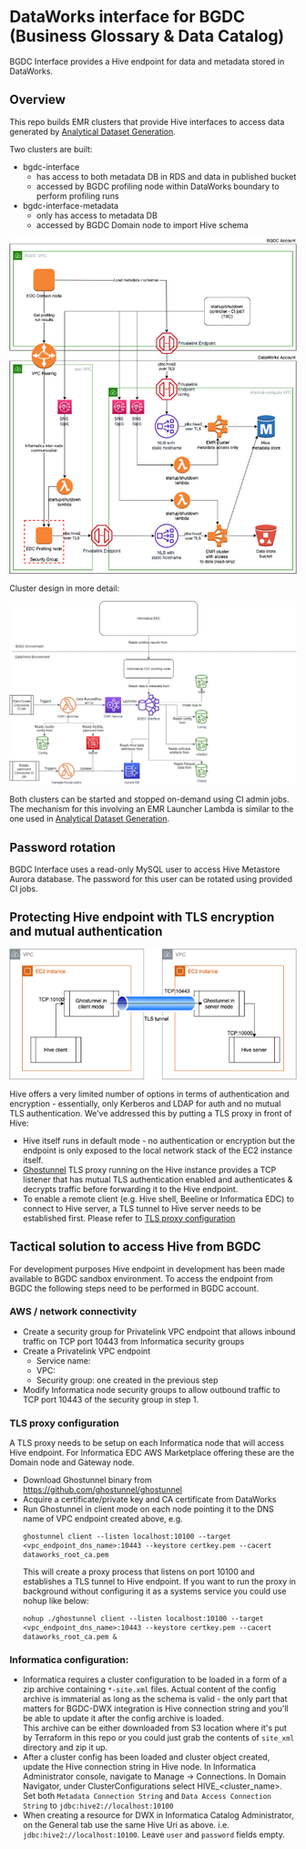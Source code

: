 # DataWorks interface for BGDC (Business Glossary & Data Catalog)

BGDC Interface provides a Hive endpoint for data and metadata stored in DataWorks.

## Overview

This repo builds EMR clusters that provide Hive interfaces to access data generated by [Analytical Dataset Generation](https://github.com/dwp/aws-analytical-dataset-generation).

Two clusters are built:
* bgdc-interface  
  * has access to both metadata DB in RDS and data in published bucket
  * accessed by BGDC profiling node within DataWorks boundary to perform profiling runs  
* bgdc-interface-metadata
  * only has access to metadata DB
  * accessed by BGDC Domain node to import Hive schema 

![Overview](docs/bgdc-dwx-design-v3.png)

Cluster design in more detail:

![Cluster design](docs/overview.png)

Both clusters can be started and stopped on-demand using CI admin jobs. The mechanism for this involving an EMR Launcher Lambda is similar to the one used in [Analytical Dataset Generation](https://github.com/dwp/aws-analytical-dataset-generation).

## Password rotation

BGDC Interface uses a read-only MySQL user to access Hive Metastore Aurora database. The password for this user can be rotated using provided CI jobs.

## Protecting Hive endpoint with TLS encryption and mutual authentication

![TLS proxy diagram](docs/tls-proxy.png)

Hive offers a very limited number of options in terms of authentication and encryption - essentially, only Kerberos and LDAP for auth and no mutual TLS authentication. We've addressed this by putting a TLS proxy in front of Hive:
* Hive itself runs in default mode - no authentication or encryption but the endpoint is only exposed to the local network stack of the EC2 instance itself.
* [Ghostunnel](https://github.com/ghostunnel/ghostunnel) TLS proxy running on the Hive instance provides a TCP listener that has mutual TLS authentication enabled and authenticates & decrypts traffic before forwarding it to the Hive endpoint.
* To enable a remote client (e.g. Hive shell, Beeline or Informatica EDC) to connect to Hive server, a TLS tunnel to Hive server needs to be established first. Please refer to [TLS proxy configuration](#tls-proxy-configuration)


## Tactical solution to access Hive from BGDC

For development purposes Hive endpoint in development has been made available to BGDC sandbox environment. To access the endpoint from BGDC the following steps need to be performed in BGDC account.

### AWS / network connectivity 
* Create a security group for Privatelink VPC endpoint that allows inbound traffic on TCP port 10443 from Informatica security groups
* Create a Privatelink VPC endpoint
  * Service name: <DataWorks Hive Endpoint Services service name>
  * VPC: <name of sandbox VPC>
  * Security group: one created in the previous step
* Modify Informatica node security groups to allow outbound traffic to TCP port 10443 of the security group in step 1.

### <a name="tls-proxy-configuration">TLS proxy configuration</a>
A TLS proxy needs to be setup on each Informatica node that will access Hive endpoint. For Informatica EDC AWS Marketplace offering these are the Domain node and Gateway node.
* Download Ghostunnel binary from https://github.com/ghostunnel/ghostunnel
* Acquire a certificate/private key and CA certificate from DataWorks
* Run Ghostunnel in client mode on each node pointing it to the DNS name of VPC endpoint created above, e.g.
  ```
  ghostunnel client --listen localhost:10100 --target <vpc_endpoint_dns_name>:10443 --keystore certkey.pem --cacert dataworks_root_ca.pem
   ```
   This will create a proxy process that listens on port 10100 and establishes a TLS tunnel to Hive endpoint. 
  If you want to run the proxy in background without configuring it as a systems service you could use nohup like below:
  ```
  nohup ./ghostunnel client --listen localhost:10100 --target <vpc_endpoint_dns_name>:10443 --keystore certkey.pem --cacert dataworks_root_ca.pem &
  ```

### Informatica configuration:
* Informatica requires a cluster configuration to be loaded in a form of a zip archive containing `*-site.xml` files. Actual content of the config archive is immaterial as long as the schema is valid - the only part that matters for BGDC-DWX integration is Hive connection string and you'll be able to update it after the config archive is loaded.  
  This archive can be either downloaded from S3 location where it's put by Terraform in this repo or you could just grab the contents of `site_xml` directory and zip it up.
* After a cluster config has been loaded and cluster object created, update the Hive connection string in Hive node. In Informatica Administrator console, navigate to Manage -> Connections. In Domain Navigator, under ClusterConfigurations select HIVE_<cluster_name>. Set both `Metadata Connection String` and `Data Access Connection String` to `jdbc:hive2://localhost:10100`
* When creating a resource for DWX in Informatica Catalog Administrator, on the General tab use the same Hive Uri as above. i.e. `jdbc:hive2://localhost:10100`. Leave `user` and `password` fields empty.
